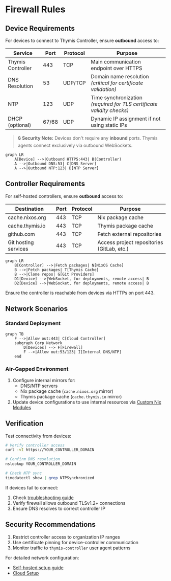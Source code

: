 # Firewall Rules

## Device Requirements
For devices to connect to Thymis Controller, ensure **outbound** access to:

| Service                 | Port    | Protocol | Purpose                                                                 |
|-------------------------|---------|----------|-------------------------------------------------------------------------|
| Thymis Controller       | 443     | TCP      | Main communication endpoint over HTTPS                                  |
| DNS Resolution          | 53      | UDP/TCP  | Domain name resolution _(critical for certificate validation)_          |
| NTP                     | 123     | UDP      | Time synchronization _(required for TLS certificate validity checks)_   |
| DHCP (optional)         | 67/68   | UDP      | Dynamic IP assignment if not using static IPs                           |

> 🔒 **Security Note:** Devices don't require any **inbound** ports. Thymis agents connect exclusively via outbound WebSockets.

```mermaid
graph LR
    A[Device] -->|Outbound HTTPS:443| B(Controller)
    A -->|Outbound DNS:53| C[DNS Server]
    A -->|Outbound NTP:123| D[NTP Server]
```

## Controller Requirements
For self-hosted controllers, ensure **outbound** access to:

| Destination             | Port | Protocol | Purpose                                                                 |
|-------------------------|------|----------|-------------------------------------------------------------------------|
| cache.nixos.org         | 443  | TCP      | Nix package cache                                                      |
| cache.thymis.io         | 443  | TCP      | Thymis package cache                                                   |
| github.com              | 443  | TCP      | Fetch external repositories                                            |
| Git hosting services    | 443  | TCP      | Access project repositories (GitLab, etc.)                             |

```mermaid
graph LR
    B[Controller] -->|Fetch packages| N[NixOS Cache]
    B -->|Fetch packages| T[Thymis Cache]
    B -->|Clone repos| G[Git Providers]
    D1[Device] -->|WebSocket, for deployments, remote access| B
    D2[Device] -->|WebSocket, for deployments, remote access| B
```

Ensure the controller is reachable from devices via HTTPs on port 443.

## Network Scenarios
### Standard Deployment
```mermaid
graph TB
    F -->|Allow out:443| C[Cloud Controller]
    subgraph Corp Network
        D[Devices] --> F[Firewall]
        F -->|Allow out:53/123| I[Internal DNS/NTP]
    end
```

### Air-Gapped Environment
1. Configure internal mirrors for:
   - DNS/NTP servers
   - Nix package cache (`cache.nixos.org` mirror)
   - Thymis package cache (`cache.thymis.io` mirror)
2. Update device configurations to use internal resources via [Custom Nix Modules](../../external-projects/thymis-modules/nix-language-module.md)

## Verification
Test connectivity from devices:
```bash
# Verify controller access
curl -vI https://YOUR_CONTROLLER_DOMAIN

# Confirm DNS resolution
nslookup YOUR_CONTROLLER_DOMAIN

# Check NTP sync
timedatectl show | grep NTPSynchronized
```

If devices fail to connect:
1. Check [troubleshooting guide](../../device-lifecycle/troubleshooting.md#device-doesnt-connect)
2. Verify firewall allows outbound TLSv1.2+ connections
3. Ensure DNS resolves to correct controller IP

## Security Recommendations
1. Restrict controller access to organization IP ranges
2. Use certificate pinning for device-controller communication
3. Monitor traffic to `thymis-controller` user agent patterns

For detailed network configuration:
- [Self-hosted setup guide](../../setting-up-thymis/self-hosted.md)
- [Cloud Setup](../../setting-up-thymis/thymis-cloud.md)
